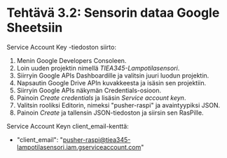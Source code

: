 Tehtävä 3.2: Sensorin dataa Google Sheetsiin
============================================

Service Account Key -tiedoston siirto:
1. Menin Google Developers Consoleen.
1. Loin uuden projektin nimellä _TIEA345-Lampotilasensori_.
1. Siirryin Google APIs Dashboardille ja valitsin juuri luodun projektin.
1. Napsautin Google Drive APIn kuvakkeesta ja isäsin sen projektiin.
1. Siirryin Google APIs näkymän Credentials-osioon.
1. Painoin _Create credentials_ ja lisäsin _Service account keyn_.
1. Valitsin rooliksi Editorin, nimeksi "pusher-raspi" ja avaintyypiksi JSON.
1. Painoin _Create_ ja tallensin JSON-tiedoston ja siirsin sen RasPille.

Service Account Keyn client_email-kenttä:
* "client_email": "pusher-raspi@tiea345-lampotilasensori.iam.gserviceaccount.com"
